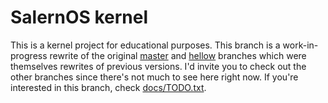 # SalernOS kernel
This is a kernel project for educational purposes. This branch is a work-in-progress rewrite of the original [master](https://github.com/Alessandro-Salerno/SalernOS-Kernel/tree/glorious-2022) and [hellow](https://github.com/Alessandro-Salerno/SalernOS-Kernel/tree/hellow) branches which were themselves rewrites of previous versions.
I'd invite you to check out the other branches since there's not much to see here right now. If you're interested in this branch, check [docs/TODO.txt](https://github.com/Alessandro-Salerno/SalernOS-Kernel/blob/main/docs/TODO.txt).

